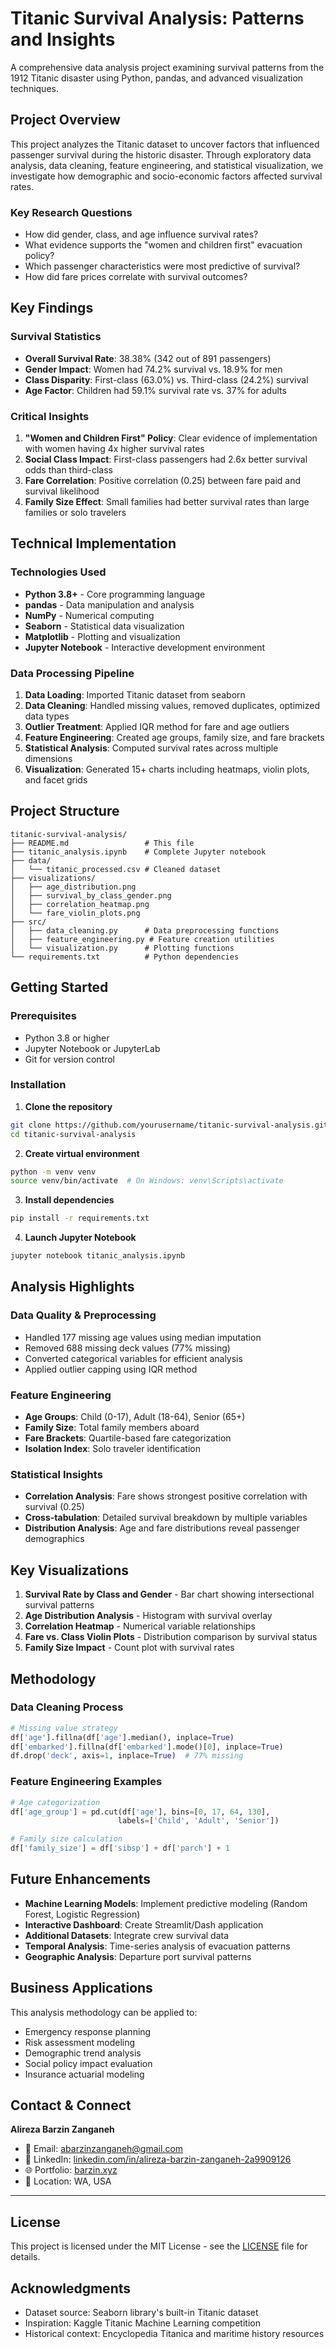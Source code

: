 # Titanic Survival Analysis: Patterns and Insights

A comprehensive data analysis project examining survival patterns from the 1912 Titanic disaster using Python, pandas, and advanced visualization techniques.

## Project Overview

This project analyzes the Titanic dataset to uncover factors that influenced passenger survival during the historic disaster. Through exploratory data analysis, data cleaning, feature engineering, and statistical visualization, we investigate how demographic and socio-economic factors affected survival rates.

### Key Research Questions
- How did gender, class, and age influence survival rates?
- What evidence supports the "women and children first" evacuation policy?
- Which passenger characteristics were most predictive of survival?
- How did fare prices correlate with survival outcomes?

## Key Findings

### Survival Statistics
- **Overall Survival Rate**: 38.38% (342 out of 891 passengers)
- **Gender Impact**: Women had 74.2% survival vs. 18.9% for men
- **Class Disparity**: First-class (63.0%) vs. Third-class (24.2%) survival
- **Age Factor**: Children had 59.1% survival rate vs. 37% for adults

### Critical Insights
1. **"Women and Children First" Policy**: Clear evidence of implementation with women having 4x higher survival rates
2. **Social Class Impact**: First-class passengers had 2.6x better survival odds than third-class
3. **Fare Correlation**: Positive correlation (0.25) between fare paid and survival likelihood
4. **Family Size Effect**: Small families had better survival rates than large families or solo travelers

## Technical Implementation

### Technologies Used
- **Python 3.8+** - Core programming language
- **pandas** - Data manipulation and analysis
- **NumPy** - Numerical computing
- **Seaborn** - Statistical data visualization
- **Matplotlib** - Plotting and visualization
- **Jupyter Notebook** - Interactive development environment

### Data Processing Pipeline
1. **Data Loading**: Imported Titanic dataset from seaborn
2. **Data Cleaning**: Handled missing values, removed duplicates, optimized data types
3. **Outlier Treatment**: Applied IQR method for fare and age outliers
4. **Feature Engineering**: Created age groups, family size, and fare brackets
5. **Statistical Analysis**: Computed survival rates across multiple dimensions
6. **Visualization**: Generated 15+ charts including heatmaps, violin plots, and facet grids

## Project Structure

```
titanic-survival-analysis/
├── README.md                 # This file
├── titanic_analysis.ipynb    # Complete Jupyter notebook
├── data/
│   └── titanic_processed.csv # Cleaned dataset
├── visualizations/
│   ├── age_distribution.png
│   ├── survival_by_class_gender.png
│   ├── correlation_heatmap.png
│   └── fare_violin_plots.png
├── src/
│   ├── data_cleaning.py      # Data preprocessing functions
│   ├── feature_engineering.py # Feature creation utilities
│   └── visualization.py      # Plotting functions
└── requirements.txt          # Python dependencies
```

## Getting Started

### Prerequisites
- Python 3.8 or higher
- Jupyter Notebook or JupyterLab
- Git for version control

### Installation

1. **Clone the repository**
```bash
git clone https://github.com/yourusername/titanic-survival-analysis.git
cd titanic-survival-analysis
```

2. **Create virtual environment**
```bash
python -m venv venv
source venv/bin/activate  # On Windows: venv\Scripts\activate
```

3. **Install dependencies**
```bash
pip install -r requirements.txt
```

4. **Launch Jupyter Notebook**
```bash
jupyter notebook titanic_analysis.ipynb
```

## Analysis Highlights

### Data Quality & Preprocessing
- Handled 177 missing age values using median imputation
- Removed 688 missing deck values (77% missing)
- Converted categorical variables for efficient analysis
- Applied outlier capping using IQR method

### Feature Engineering
- **Age Groups**: Child (0-17), Adult (18-64), Senior (65+)
- **Family Size**: Total family members aboard
- **Fare Brackets**: Quartile-based fare categorization
- **Isolation Index**: Solo traveler identification

### Statistical Insights
- **Correlation Analysis**: Fare shows strongest positive correlation with survival (0.25)
- **Cross-tabulation**: Detailed survival breakdown by multiple variables
- **Distribution Analysis**: Age and fare distributions reveal passenger demographics

## Key Visualizations

1. **Survival Rate by Class and Gender** - Bar chart showing intersectional survival patterns
2. **Age Distribution Analysis** - Histogram with survival overlay
3. **Correlation Heatmap** - Numerical variable relationships
4. **Fare vs. Class Violin Plots** - Distribution comparison by survival status
5. **Family Size Impact** - Count plot with survival rates

## Methodology

### Data Cleaning Process
```python
# Missing value strategy
df['age'].fillna(df['age'].median(), inplace=True)
df['embarked'].fillna(df['embarked'].mode()[0], inplace=True)
df.drop('deck', axis=1, inplace=True)  # 77% missing
```

### Feature Engineering Examples
```python
# Age categorization
df['age_group'] = pd.cut(df['age'], bins=[0, 17, 64, 130], 
                        labels=['Child', 'Adult', 'Senior'])

# Family size calculation
df['family_size'] = df['sibsp'] + df['parch'] + 1
```

## Future Enhancements

- **Machine Learning Models**: Implement predictive modeling (Random Forest, Logistic Regression)
- **Interactive Dashboard**: Create Streamlit/Dash application
- **Additional Datasets**: Integrate crew survival data
- **Temporal Analysis**: Time-series analysis of evacuation patterns
- **Geographic Analysis**: Departure port survival patterns

## Business Applications

This analysis methodology can be applied to:
- Emergency response planning
- Risk assessment modeling
- Demographic trend analysis
- Social policy impact evaluation
- Insurance actuarial modeling

## Contact & Connect

**Alireza Barzin Zanganeh**
- 📧 Email: abarzinzanganeh@gmail.com
- 💼 LinkedIn: [linkedin.com/in/alireza-barzin-zanganeh-2a9909126](https://linkedin.com/in/alireza-barzin-zanganeh-2a9909126)
- 🌐 Portfolio: [barzin.xyz](https://barzin.xyz)
- 📍 Location: WA, USA

---

## License

This project is licensed under the MIT License - see the [LICENSE](LICENSE) file for details.

## Acknowledgments

- Dataset source: Seaborn library's built-in Titanic dataset
- Inspiration: Kaggle Titanic Machine Learning competition
- Historical context: Encyclopedia Titanica and maritime history resources

